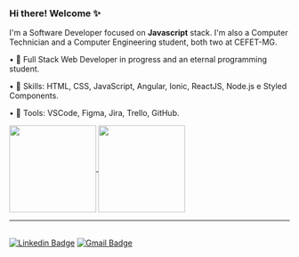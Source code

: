 ### Hi there! Welcome ✨

I'm a Software Developer focused on **Javascript** stack. I'm also a Computer Technician and a Computer Engineering student, both two at CEFET-MG.

<!-- • 👩‍💻 Currently working at **@Accenture** :purple_heart: -->

• 🌱 Full Stack Web Developer in progress and an eternal programming student.

• 🔭 Skills: HTML, CSS, JavaScript, Angular, Ionic, ReactJS, Node.js e Styled Components.

• 💼 Tools: VSCode, Figma, Jira, Trello, GitHub.


<a href="https://github.com/reb-gaia/github-readme-stats">
  <img height="156" align="center" src="https://github-readme-stats.vercel.app/api?username=reb-gaia&count_private=true&show_icons=true&custom_title=Rebeca's%20Github%20Stats&hide=contribs,issues&bg_color=30,e96443,904e95&title_color=fff&text_color=fff" />
</a>
<a href="https://github.com/reb-gaia/github-readme-stats">
   <img height="156" align="center" src="https://github-readme-stats.vercel.app/api/top-langs/?username=reb-gaia&layout=compact&theme=vision-friendly-dark&langs_count=6)&bg_color=30,e96443,904e95&title_color=fff&text_color=fff" />
</a>

---
<br/>[![Linkedin Badge](https://img.shields.io/badge/-Find%20me%20on%20Linkedin-6A5ACD?style=for-the-badge&logo=Linkedin&logoColor=white&link=https://www.linkedin.com/in/rebeca-gaia/)](https://www.linkedin.com/in/rebeca-gaia/)
[![Gmail Badge](https://img.shields.io/badge/-Send%20me%20an%20email-6A5ACD?style=for-the-badge&logo=Gmail&logoColor=white&link=mailto:reb.gaia@gmail.com)](mailto:reb.gaia@gmail.com)


